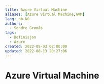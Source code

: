 ```yaml
---
title: Azure Virtual Machine
aliases: [Azure Virtual Machine,AVM]
lang: nb-NO
authors:
  - Sondre Grønås
tags:
  - Definisjon
  - Azure
created: 2022-05-03 02:00:00
updated: 2022-08-13 20:27:06
---
```

# Azure Virtual Machine
